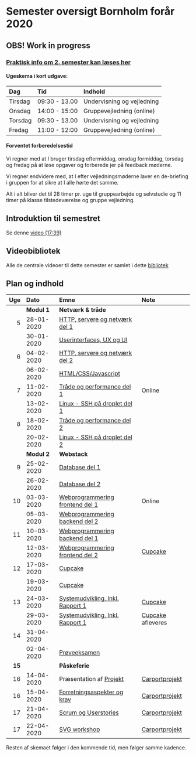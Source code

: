 # Semester oversigt Bornholm forår 2020
## OBS! Work in progress

### [Praktisk info om 2. semester kan læses her](Praktisk.md)

#### Ugeskema i kort udgave:

| Dag   | Tid          | Indhold                  |
| :---- | :----------  | :------------------------|  
|Tirsdag |09:30 - 13.00 |Undervisning og vejledning|
|Onsdag |14:00 - 15:00 | Gruppevejledning (online)|
|Torsdag |09:30 - 13.00 | Undervisning og vejledning|
|Fredag |11:00 - 12:00 | Gruppevejledning (online)|

#### Forventet forberedelsestid
Vi regner med at I bruger tirsdag eftermiddag, onsdag formiddag, torsdag og fredag på at løse opgaver og forberede jer på feedback møderne. 

Vi regner endvidere med, at I efter vejledningsmøderne laver en de-briefing i gruppen for at sikre at I alle hørte det samme. 

Alt i alt bliver det til 28 timer pr. uge til gruppearbejde og selvstudie og 11 timer på klasse tilstedeværelse og gruppe vejledning.

## Introduktion til semestret

Se denne [video (17:39)](https://www.youtube.com/watch?v=BfckE05Ue4E)

## Videobibliotek

Alle de centrale videoer til dette semester er samlet i dette [bibliotek](https://datsoftlyngby.github.io/dat2sem2020VideoLibrary/)


## Plan og indhold

|  Uge     | Dato        | Emne                                     | Note |
| ---:     | :---------- | :--------------------------------------- | :------- |
|          | **Modul 1** | **Netværk & tråde**                      |  |
|        5 | 28-01-2020  | [HTTP, servere og netværk del 1](Modul1/Httpserver.md) ||
|          | 30-01-2020  | [Userinterfaces, UX og UI](Modul1/html/ux_ui.md) ||
|        6 | 04-02-2020  | [HTTP, servere og netværk del 2](Modul1/Httpserver.md) ||
|          | 06-02-2020  | [HTML/CSS/Javascript](Modul1/html/) ||
|        7 | 11-02-2020  | [Tråde og performance del 1](Modul1/Threads.md)     | Online |
|          | 13-02-2020| [Linux - SSH på droplet del 1](Modul2/Week1-Deployment) ||
|        8 | 18-02-2020  | [Tråde og performance del 2](Modul1/Threads.md)     ||
|          | 20-02-2020| [Linux - SSH på droplet del 2](Modul2/Week1-Deployment) ||
|          | **Modul 2** | **Webstack**                             ||
|        9 | 25-02-2020| [Database del 1](Modul2/Week2-Database/) ||
|          | 26-02-2020| [Database del 2](Modul2/Week2-Database/)  ||
|       10 | 03-03-2020 | [Webprogrammering frontend del 1](Modul2/Week4-Frontend/)  | Online |
|          | 05-03-2020 |  [Webprogrammering backend del 2](Modul2/Week3-Backend/) |  |
|       11 | 10-03-2020| [Webprogrammering backend del 1](Modul2/Week4-Backend) | |
|          | 12-03-2020| [Webprogrammering frontend del 2](Modul2/Week4-Frontend) |[Cupcake](Modul2/Week4-Frontend/cupcake/cupcake.md)|
|		  12| 17-03-2020| [Cupcake](Modul2/Week4-Frontend/cupcake/cupcake.md)|  |
|		    | 19-03-2020| [Cupcake](Modul2/Week4-Frontend/cupcake/cupcake.md)| |
|      13  | 24-03-2020| [Systemudvikling, Inkl. Rapport 1](Modul2/Week5-Report/) |[Cupcake](Modul2/Week4-Frontend/cupcake/cupcake.md) |
|          | 29-03-2020| [Systemudvikling, Inkl. Rapport 1](Modul2/Week5-Report/) |[Cupcake](Modul2/Week4-Frontend/cupcake/cupcake.md) afleveres|
|       14 | 31-04-2020|  | | 
|          | 02-04-2020   | [Prøveeksamen](Modul2/Week5-Report/TrialExam.md)  |
|   **15** |   | **Påskeferie** ||
|        16  | 14-04-2020   | Præsentation af [Projekt](Projekt/)  |[Carportprojekt](Projekt/)|
|        16  | 15-04-2020   | [Forretningsaspekter og krav](Modul4/Week3-Business2)  |[Carportprojekt](Projekt/)|
|        17  | 21-04-2020   | [Scrum og Userstories](Modul4/Week2-SCRUM)  |[Carportprojekt](Projekt/)|
|        17  | 22-04-2020   | [SVG workshop](Modul5/Week2-SVG/TegningSVG.md)  |[Carportprojekt](Projekt/)|


Resten af skemaet følger i den kommende tid, men følger samme kadence.